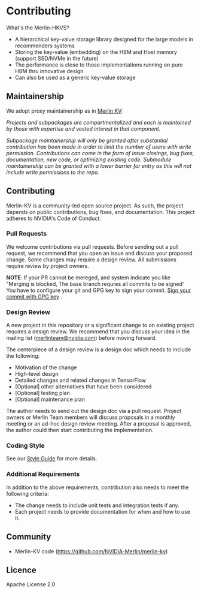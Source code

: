 # Contributing

What's the Merlin-HKVS?

- A hierarchical key-value storage library designed for the large models in recommenders systems
- Storing the key-value (embedding) on the HBM and Host memory (support SSD/NVMe in the future)
- The performance is close to those implementations running on pure HBM thru innovative design
- Can also be used as a generic key-value storage

## Maintainership

We adopt proxy maintainership as in [Merlin KV](https://github.com/NVIDIA-Merlin/merlin-kv):

*Projects and subpackages are compartmentalized and each is maintained by those
with expertise and vested interest in that component.*

*Subpackage maintainership will only be granted after substantial contribution
has been made in order to limit the number of users with write permission.
Contributions can come in the form of issue closings, bug fixes, documentation,
new code, or optimizing existing code. Submodule maintainership can be granted
with a lower barrier for entry as this will not include write permissions to
the repo.*

## Contributing

Merlin-KV is a community-led open source project. As such,
the project depends on public contributions, bug fixes, and documentation. This
project adheres to NVIDIA's Code of Conduct.

### Pull Requests
We welcome contributions via pull requests.
Before sending out a pull request, we recommend that you open an issue and
discuss your proposed change. Some changes may require a design review.
All submissions require review by project owners.

**NOTE**:
If your PR cannot be mereged, and system indicate you like "Merging is blocked, 
The base branch requres all commits to be signed'
You have to configure your git and GPG key to sign your commit. [Sign your commit with GPG key](https://docs.github.com/en/github/authenticating-to-github/managing-commit-signature-verification/about-commit-signature-verification#gpg-commit-signature-verification) .

### Design Review
A new project in this repository or a significant change to an existing project
requires a design review. We recommend that you discuss your idea in the mailing
list (merlinteam@nvidia.com) before moving forward.

The centerpiece of a design review is a design doc which needs to include the following:
* Motivation of the change
* High-level design
* Detailed changes and related changes in TensorFlow
* [Optional] other alternatives that have been considered
* [Optional] testing plan
* [Optional] maintenance plan

The author needs to send out the design doc via a pull request. Project owners or
Merlin Team members will discuss proposals in a monthly meeting
or an ad-hoc design review meeting. After a proposal is approved, the author
could then start contributing the implementation.

### Coding Style
See our [Style Guide](STYLE_GUIDE.md) for more details.

### Additional Requirements
In addition to the above requirements, contribution also needs to meet the following criteria:
* The change needs to include unit tests and integration tests if any.
* Each project needs to provide documentation for when and how to use it.

## Community

* Merlin-KV code (https://github.com/NVIDIA-Merlin/merlin-kv)

## Licence
Apache License 2.0

